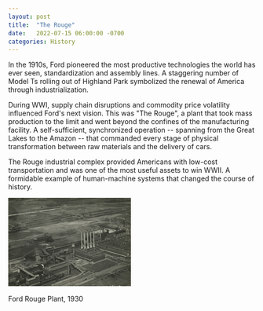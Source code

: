 ```yaml
--- 
layout: post
title:  "The Rouge"
date:   2022-07-15 06:00:00 -0700
categories: History
---
```


In the 1910s, Ford pioneered the most productive technologies the world has ever seen, standardization and assembly lines. A staggering number of Model Ts rolling out of Highland Park symbolized the renewal of America through industrialization. 

During WWI, supply chain disruptions and commodity price volatility influenced Ford's next vision. 
This was "The Rouge", a plant that took mass production to the limit and went beyond the confines of the manufacturing facility. A self-sufficient, synchronized operation -- spanning from the Great Lakes to the Amazon -- that commanded every stage of physical transformation between raw materials and the delivery of cars.

The Rouge industrial complex provided Americans with low-cost transportation and was one of the most useful assets to win WWII. A formidable example of human-machine systems that changed the course of history. 

![Ford Rouge Plant, 1930](/assets/rouge_aerial.png)

Ford Rouge Plant, 1930
